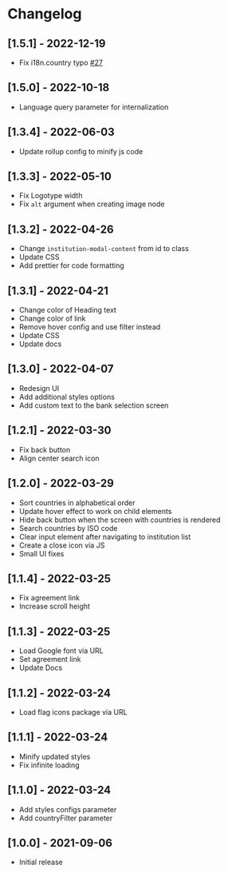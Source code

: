 # Changelog

## [1.5.1] - 2022-12-19

- Fix i18n.country typo [#27](https://github.com/nordigen/nordigen-bank-ui/pull/27)

## [1.5.0] - 2022-10-18

- Language query parameter for internalization

## [1.3.4] - 2022-06-03

- Update rollup config to minify js code

## [1.3.3] - 2022-05-10

- Fix Logotype width
- Fix `alt` argument when creating image node

## [1.3.2] - 2022-04-26

- Change `institution-modal-content` from id to class
- Update CSS
- Add prettier for code formatting


## [1.3.1] - 2022-04-21

- Change color of Heading text
- Change color of link
- Remove hover config and use filter instead
- Update CSS
- Update docs


## [1.3.0] - 2022-04-07

- Redesign UI
- Add additional styles options
- Add custom text to the bank selection screen


## [1.2.1] - 2022-03-30

- Fix back button
- Align center search icon


## [1.2.0] - 2022-03-29

- Sort countries in alphabetical order
- Update hover effect to work on child elements
- Hide back button when the screen with countries is rendered
- Search countries by ISO code
- Clear input element after navigating to institution list
- Create a close icon via JS
- Small UI fixes


## [1.1.4] - 2022-03-25

- Fix agreement link
- Increase scroll height


## [1.1.3] - 2022-03-25

- Load Google font via URL
- Set agreement link
- Update Docs

## [1.1.2] - 2022-03-24

- Load flag icons package via URL

## [1.1.1] - 2022-03-24

- Minify updated styles
- Fix infinite loading


## [1.1.0] - 2022-03-24

- Add styles configs parameter
- Add countryFilter parameter


## [1.0.0] - 2021-09-06

- Initial release

